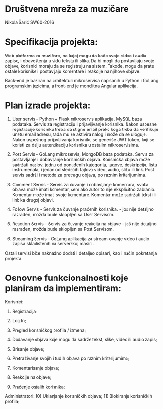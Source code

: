 # Društvena mreža za muzičare

Nikola Šarić SW60-2016

# Specifikacija projekta:

Web platforma za muzičare, na kojoj mogu da kače svoje video i audio zapise, i obaveštenja u vidu teksta ili slika. Da bi mogli da postavljaju svoje objave, korisnici moraju da se registruju na sistem. Takođe, mogu da prate ostale korisnike i postavljaju komentare i reakcije na njihove objave.

Back-end je baziran na arhitekturi mikroservisa napisanih u Python i GoLang programskim jezicima, a front-end je monolitna Angular aplikacija.

# Plan izrade projekta:

1) User servis - Python + Flask mikroservis aplikacija, MySQL baza podataka. Servis za registraciju i prijavljivanje korisnika.
Nakon uspesne registracije korisniku treba da stigne email preko koga treba da verifikuje unetu email adresu, tada mu se aktivira nalog i može da se uloguje.
Nakon uspešnog prijavljivanja korisniku se generiše JWT token, koji se koristi za dalju autentikaciju korisnika u ostalim mikroservisima.

2) Post Servis - GoLang mikroservis, MongoDB baza podataka. Servis za postavljanje i dobavljanje korisničkih objava.
Korisnička objava može sadržati naslov, jednu od ponuđenih kategorija, tagove, deskripciju, listu instrumenata, i jedan od sledećih fajlova
video, audio, sliku ili link. 
Post servis sadrži i metode za pretragu objava, po raznim kriterijumima.

3) Comment Servis - Servis za čuvanje i dobavljanje komentara, svaka objava može imati komentar, sem ako autor to nije eksplicitno zabranio.
Komentar može imati svoje komentare. Komentar može sadržati tekst ili link ka drugoj objavi.

4) Follow Servis - Servis za čuvanje praćenih korisnika. - jos nije detaljno razrađen, možda bude sklopljen sa User Servisom.

5) Reaction Servis - Servis za čuvanje reakcija na objave - još nije detaljno razrađen, možda bude sklopljen sa Post Servisom.

6) Streaming Servis - GoLang aplikacija za stream-ovanje video i audio zapisa skladištenih na serverskoj mašini.

Ostali servisi biće naknadno dodati i detaljno opisani, kao i način pokretanja projekta.

# Osnovne funkcionalnosti koje planiram da implementiram:

Korisnici:
  1) Registracija;
  2) Log In;
  3) Pregled korisničkog profila / izmena;
  
  4) Dodavanje objava koje mogu da sadrže tekst, slike, video ili audio zapis;
  5) Brisanje objave;
  6) Pretraživanje svojih i tuđih objava po raznim kriterijumima;
  7) Komentarisanje objava;
  8) Reakcije na objave;
  9) Praćenje ostalih korisnika;
  
 Administratori:
  10) Uklanjanje korisničkih objava;
  11) Blokiranje korisničkih profila;
